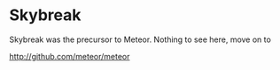# Skybreak

Skybreak was the precursor to Meteor. Nothing to see here, move on to

http://github.com/meteor/meteor